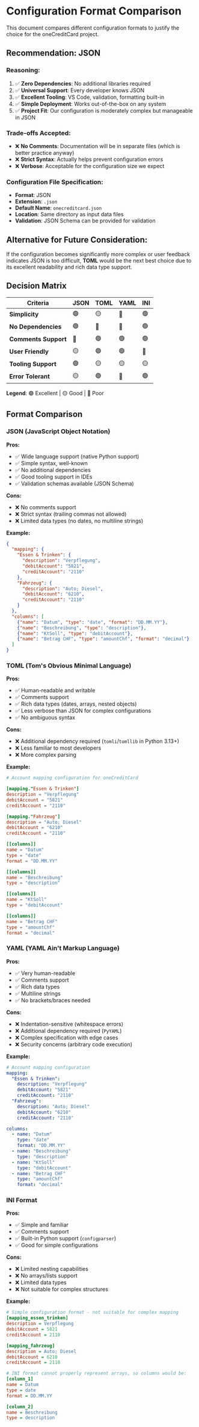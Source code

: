 # Configuration Format Comparison

This document compares different configuration formats to justify the choice for the oneCreditCard project.

## Recommendation: JSON

### Reasoning:
1. ✅ **Zero Dependencies**: No additional libraries required
2. ✅ **Universal Support**: Every developer knows JSON
3. ✅ **Excellent Tooling**: VS Code, validation, formatting built-in
4. ✅ **Simple Deployment**: Works out-of-the-box on any system
5. ✅ **Project Fit**: Our configuration is moderately complex but manageable in JSON

### Trade-offs Accepted:
- ❌ **No Comments**: Documentation will be in separate files (which is better practice anyway)
- ❌ **Strict Syntax**: Actually helps prevent configuration errors
- ❌ **Verbose**: Acceptable for the configuration size we expect

### Configuration File Specification:
- **Format**: JSON
- **Extension**: `.json`
- **Default Name**: `onecreditcard.json`
- **Location**: Same directory as input data files
- **Validation**: JSON Schema can be provided for validation

## Alternative for Future Consideration:
If the configuration becomes significantly more complex or user feedback indicates JSON is too difficult, **TOML** would be the next best choice due to its excellent readability and rich data type support.

## Decision Matrix

| Criteria | JSON | TOML | YAML | INI |
|----------|------|------|------|-----|
| **Simplicity** | 🟢 | 🟡 | 🔴 | 🟢 |
| **No Dependencies** | 🟢 | 🔴 | 🔴 | 🟢 |
| **Comments Support** | 🔴 | 🟢 | 🟢 | 🟢 |
| **User Friendly** | 🟡 | 🟢 | 🟢 | 🔴 |
| **Tooling Support** | 🟢 | 🟡 | 🟡 | 🟡 |
| **Error Tolerant** | 🟡 | 🟢 | 🔴 | 🟢 |

**Legend**: 🟢 Excellent | 🟡 Good | 🔴 Poor

## Format Comparison

### JSON (JavaScript Object Notation)
**Pros:**
- ✅ Wide language support (native Python support)
- ✅ Simple syntax, well-known
- ✅ No additional dependencies
- ✅ Good tooling support in IDEs
- ✅ Validation schemas available (JSON Schema)

**Cons:**
- ❌ No comments support
- ❌ Strict syntax (trailing commas not allowed)
- ❌ Limited data types (no dates, no multiline strings)

**Example:**
```json
{
  "mapping": {
    "Essen & Trinken": {
      "description": "Verpflegung",
      "debitAccount": "5821",
      "creditAccount": "2110"
    },
    "Fahrzeug": {
      "description": "Auto; Diesel",
      "debitAccount": "6210",
      "creditAccount": "2110"
    }
  },
  "columns": [
    {"name": "Datum", "type": "date", "format": "DD.MM.YY"},
    {"name": "Beschreibung", "type": "description"},
    {"name": "KtSoll", "type": "debitAccount"},
    {"name": "Betrag CHF", "type": "amountChf", "format": "decimal"}
  ]
}
```

### TOML (Tom's Obvious Minimal Language)
**Pros:**
- ✅ Human-readable and writable
- ✅ Comments support
- ✅ Rich data types (dates, arrays, nested objects)
- ✅ Less verbose than JSON for complex configurations
- ✅ No ambiguous syntax

**Cons:**
- ❌ Additional dependency required (`tomli`/`tomllib` in Python 3.13+)
- ❌ Less familiar to most developers
- ❌ More complex parsing

**Example:**
```toml
# Account mapping configuration for oneCreditCard

[mapping."Essen & Trinken"]
description = "Verpflegung"
debitAccount = "5821"
creditAccount = "2110"

[mapping."Fahrzeug"]
description = "Auto; Diesel"
debitAccount = "6210"
creditAccount = "2110"

[[columns]]
name = "Datum"
type = "date"
format = "DD.MM.YY"

[[columns]]
name = "Beschreibung"
type = "description"

[[columns]]
name = "KtSoll"
type = "debitAccount"

[[columns]]
name = "Betrag CHF"
type = "amountChf"
format = "decimal"
```

### YAML (YAML Ain't Markup Language)
**Pros:**
- ✅ Very human-readable
- ✅ Comments support
- ✅ Rich data types
- ✅ Multiline strings
- ✅ No brackets/braces needed

**Cons:**
- ❌ Indentation-sensitive (whitespace errors)
- ❌ Additional dependency required (`PyYAML`)
- ❌ Complex specification with edge cases
- ❌ Security concerns (arbitrary code execution)

**Example:**
```yaml
# Account mapping configuration
mapping:
  "Essen & Trinken":
    description: "Verpflegung"
    debitAccount: "5821"
    creditAccount: "2110"
  "Fahrzeug":
    description: "Auto; Diesel"
    debitAccount: "6210"
    creditAccount: "2110"

columns:
  - name: "Datum"
    type: "date"
    format: "DD.MM.YY"
  - name: "Beschreibung"
    type: "description"
  - name: "KtSoll"
    type: "debitAccount"
  - name: "Betrag CHF"
    type: "amountChf"
    format: "decimal"
```

### INI Format
**Pros:**
- ✅ Simple and familiar
- ✅ Comments support
- ✅ Built-in Python support (`configparser`)
- ✅ Good for simple configurations

**Cons:**
- ❌ Limited nesting capabilities
- ❌ No arrays/lists support
- ❌ Limited data types
- ❌ Not suitable for complex structures

**Example:**
```ini
# Simple configuration format - not suitable for complex mapping
[mapping_essen_trinken]
description = Verpflegung
debitAccount = 5821
creditAccount = 2110

[mapping_fahrzeug]
description = Auto; Diesel
debitAccount = 6210
creditAccount = 2110

# INI format cannot properly represent arrays, so columns would be:
[column_1]
name = Datum
type = date
format = DD.MM.YY

[column_2]
name = Beschreibung
type = description
```
